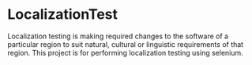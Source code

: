 # LocalizationTest
Localization testing is making required changes to the software of a particular region to suit natural, cultural or linguistic requirements of that region. This project is for performing localization testing using selenium.
